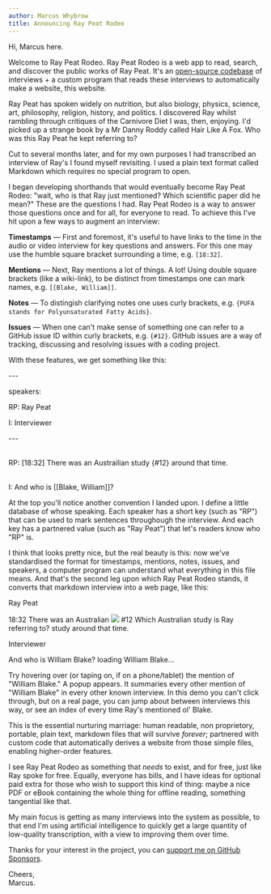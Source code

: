 ```yaml
---
author: Marcus Whybrow
title: Announcing Ray Peat Rodeo
---
```


Hi, Marcus here.

Welcome to Ray Peat Rodeo. Ray Peat Rodeo is a web app to read, search, and discover the public works of Ray Peat. It's an [open-source codebase](https://github.com/marcuswhybrow/ray-peat-rodeo) of interviews + a custom program that reads these interviews to automatically make a website, this website.

Ray Peat has spoken widely on nutrition, but also biology, physics, science, art, philosophy, religion, history, and politics. I discovered Ray whilst rambling through critiques of the Carnivore Diet I was, then, enjoying. I'd picked up a strange book by a Mr Danny Roddy called Hair Like A Fox. Who was this Ray Peat he kept referring to?

Cut to several months later, and for my own purposes I had transcribed an interview of Ray's I found myself revisiting. I used a plain text format called Markdown which requires no special program to open.

I began developing shorthands that would eventually become Ray Peat Rodeo: "wait, who is that Ray just mentioned? Which scientific paper did he mean?" These are the questions I had. Ray Peat Rodeo is a way to answer those questions once and for all, for everyone to read. To achieve this I've hit upon a few ways to augment an interview:

**Timestamps** — First and foremost, it's useful to have links to the time in the audio or video interview for key questions and answers. For this one may use the humble square bracket surrounding a time, e.g. `[18:32]`.

**Mentions** — Next, Ray mentions a lot of things. A lot! Using double square brackets (like a wiki-link), to be distinct from timestamps one can mark names, e.g. `[[Blake, William]]`.

**Notes** — To distingish clarifying notes one uses curly brackets, e.g. `{PUFA stands for Polyunsaturated Fatty Acids}`.

**Issues** — When one can't make sense of something one can refer to a GitHub issue ID within curly brackets, e.g. `{#12}`. GitHub issues are a way of tracking, discussing and resolving issues with a coding project.

With these features, we get something like this:

<div class="relative mb-32 mt-16 w-[500px] mx-auto">
    <div class="w-[150px] h-[100px] bg-pink-100 rounded-lg absolute -rotate-1 -left-8"></div>
    <div class="w-[100px] h-[90px] bg-pink-50 rounded-lg absolute -rotate-2 -left-32 top-32"></div>
    <div class="w-[40px] h-[30px] bg-pink-50/60 rounded absolute -rotate-3 -left-24 top-16"></div>
    <div class="w-[200px] h-[150px] bg-pink-200/60 rounded-lg absolute -rotate-2 -right-32 -bottom-16"></div>
    <div class="relative top-16 text-left rounded-lg w-[500px] overflow-hidden shadow-2xl shadow-pink-500/10 font-mono text-lg text-pink-600 bg-gradient-to-bl from-pink-300 to-white -rotate-3">
        <div class="h-8">
            <div class="pt-6 pl-8">
                <div class="rounded-full bg-red-400/40 w-4 h-4 inline-block"></div>
                <div class="rounded-full bg-red-400/40 w-4 h-4 ml-[10px] inline-block"></div>
                <div class="rounded-full bg-red-400/40 w-4 h-4 ml-[10px] inline-block"></div>
            </div>
        </div>
        <div id="frontmatter" class="px-8 pt-6 pb-6">
            <p>---</p>
            <p>
                <span class="text-red-400">speakers:</span>
            </p>
            <p class="ml-4">
                <span class="text-red-400">RP:</span> Ray Peat
            </p>
            <p class="ml-4">
                <span class="text-red-400">I:</span> Interviewer
            </p>
            <p>---</p>
            <p>
                <br/>
                <span class="text-red-500">RP:</span>
                <span class="text-purple-500">[18:32]</span>
                There was an Austrailian study 
                <span class="text-purple-500">{#12}</span>
                around that time.
            </p>
            <p>
                <br/>
                <span class="text-red-500">I:</span>
                And who is 
                <span class="text-purple-500">[[Blake, William]]</span>?
            </p>
        </div>
    </div>
</div>

At the top you'll notice another convention I landed upon. I define a little database of whose speaking. Each speaker has a short key (such as "RP") that can be used to mark sentences throughough the interview. And each key has a partnered value (such as "Ray Peat") that let's readers know who "RP" is.

I think that looks pretty nice, but the real beauty is this: now we've standardised the format for timestamps, mentions, notes, issues, and speakers, a computer program can understand what everything in this file means. And that's the second leg upon which Ray Peat Rodeo stands, it converts that markdown interview into a web page, like this:

<div class="mt-8 mb-16 inline-block align-top text-left w-full backdrop-blur-2xl bg-gradient-to-br from-white/90 to-gray-100/30 rounded-lg shadow-2xl shadow-purple-700/20 " >
    <div class="py-4 bg-gradient-to-r from-blue-200 to-purple-300 rounded-t-lg">
        <div class="h-8 w-3/5 mx-auto bg-gradient-to-br from-white/60 to-white/50 rounded"></div>
    </div>
    <div class="px-8 pb-10 pt-2 max-w-xl mx-auto">
        <!-- Utterance -->
        <div class="font-sans ml-1 mr-16">
            <div class="text-sm mt-8 mb-4 block text-gray-400" >
                Ray Peat
            </div>
            <div class="p-8 rounded shadow text-gray-900 bg-gray-100">
                <p>
                    <span class="text-sm px-2 py-1 rounded-md bg-gray-300 hover:bg-gray-500 text-gray-50 cursor-pointer">18:32</span>
                    There was an Australian 
                    <!-- issue -->
                    <span
                        class="
                          z-10 block transition-all m-2 p-4 hover:translate-y-1 shadow-xl hover:shadow-2xl shadow-yellow-800/20 hover:shadow-yellow-600/40 rounded-md bg-gradient-to-br from-yellow-200 from-10% to-amber-200 hover:from-yellow-100 hover:from-70% hover:to-amber-200 xl:block w-2/5 mr-[-20%] float-right clear-right text-sm relative leading-5 tracking-tight
                          cursor-pointer
                        "
                    >
                        <span class="text-yellow-900 font-bold mr-0.5">
                            <img src="/assets/images/github-mark.svg" class="h-4 w-4 inline-block relative top-[-1px] mr-0.5"/> #12
                        </span>
                        <span class="text-yellow-800">Which Australian study is Ray referring to?</span>
                    </span>
                    study around that time.
                </p>
            </div>
        </div>
        <!-- Utterance -->
        <div class="font-sans ml-16 mr-1" >
            <div class="text-sm mt-8 mb-4 block text-sky-400">Interviewer</div>
            <div class="p-8 rounded shadow text-sky-900 bg-gradient-to-br from-sky-100 to-blue-200">
                <p>
                    And who is 
                    <!-- Blake mention -->
                    <span
                        hx-trigger="load"
                        hx-target="find .popup"
                        hx-get="/api/mentionable/popup/william-blake"
                        hx-swap="innerHTML"
                        hx-select=".hx-select"
                        class="relative cursor-pointer"
                        _="
                              on mouseenter
                                remove .hidden from .popup in me
                                send stopWiggling to .label in me
                              on mouseleave
                                wait for mouseenter or 500ms
                                if the result's type is not 'mouseenter'
                                  add .hidden to .popup in me
                                end
                            "
                    >
                        <span
                            class=" label font-mono font-bold tracking-normal drop-shadow-md box-decoration-clone border-b text-sky-800 hover:text-sky-900 shadow-pink-300 border-sky-800 inline-block rotate-0 transition-all "
                        >William Blake</span>?
                        <span
                            class="
                                popup
                                bg-white shadow-2xl block absolute 
                                hidden
                                z-10 
                                overflow-hidden
                                overflow-y-auto 
                                mb-4 
                                w-[400px] h-[300px]
                                left-[calc(50%-200px)]
                                top-8
                                scrollbar
                                scrollbar-track-slate-100
                                scrollbar-thumb-slate-200
                              "
                            _="on click halt the event"
                        >
                            <span class="text-center text-gray-400 block p-8">
                                loading William Blake...
                            </span>
                        </span>
                    </span>
                </p>
            </div>
        </div>
    </div>
</div>

Try hovering  over (or taping on, if on a phone/tablet) the mention of "William Blake." A popup appears. It summaries every other mention of "William Blake" in every other known interview. In this demo you can't click through, but on a real page, you can jump about between interviews this way, or see an index of every time Ray's mentioned ol' Blake.

This is the essential nurturing marriage: human readable, non proprietory, portable, plain text, markdown files that will survive _forever_; partnered with custom code that automatically derives a website from those simple files, enabling higher-order features.

I see Ray Peat Rodeo as something that _needs_ to exist, and for free, just like Ray spoke for free. Equally, everyone has bills, and I have ideas for optional paid extra for those who wish to support this kind of thing: maybe a nice PDF or eBook containing the whole thing for offline reading, something tangential like that.

My main focus is getting as many interviews into the system as possible, to that end I'm using artificial intelligence to quickly get a large quantity of low-quality transcription, with a view to improving them over time.

Thanks for your interest in the project, you can [support me on GitHub Sponsors](https://github.com/sponsors/marcuswhybrow).

Cheers,  
Marcus. 
